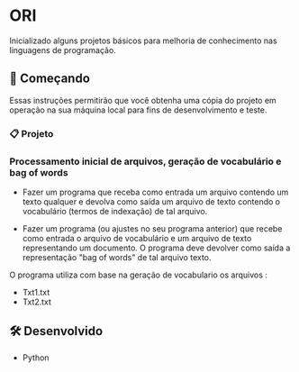# ORI

Inicializado alguns projetos básicos para melhoria de conhecimento nas linguagens de programação.

## 🚀 Começando

Essas instruções permitirão que você obtenha uma cópia do projeto em operação na sua máquina local para fins de desenvolvimento e teste.

### 📋 Projeto

### Processamento inicial de arquivos, geração de vocabulário e bag of words

* Fazer um programa que receba como entrada um arquivo contendo um texto qualquer e devolva como saída um arquivo de texto contendo o vocabulário (termos de indexação) de tal arquivo.

* Fazer um programa (ou ajustes no seu programa anterior) que recebe como entrada o arquivo de vocabulário e um arquivo de texto representando um documento. O programa deve devolver como saída a representação "bag of words" de tal arquivo texto.

O programa utiliza com base na geração de vocabulario os arquivos :

* Txt1.txt
* Txt2.txt

## 🛠️ Desenvolvido

* Python

